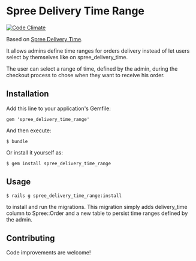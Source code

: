 # Spree Delivery Time Range

[![Code Climate](https://codeclimate.com/github/aanfuso/spree_delivery_time_range.png)](https://codeclimate.com/github/aanfuso/spree_delivery_time_range)

Based on [Spree Delivery Time](https://github.com/aanfuso/spree_delivery_time).

It allows admins define time ranges for orders delivery instead of let users select by themselves like on spree_delivery_time.

The user can select a range of time, defined by the admin, during the checkout process to chose when they want to receive his order.

## Installation

Add this line to your application's Gemfile:

    gem 'spree_delivery_time_range'

And then execute:

    $ bundle

Or install it yourself as:

    $ gem install spree_delivery_time_range

## Usage

    $ rails g spree_delivery_time_range:install

to install and run the migrations. This migration simply
adds delivery_time column to Spree::Order and a new table to persist
time ranges defined by the admin.

## Contributing

Code improvements are welcome!
